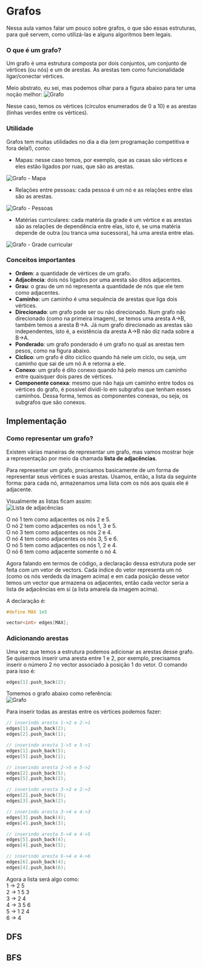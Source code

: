 # Grafos

Nessa aula vamos falar um pouco sobre grafos, o que são essas estruturas, para quê servem, como utilizá-las e alguns algoritmos bem legais.

### O que é um grafo?
Um grafo é uma estrutura composta por dois conjuntos, um conjunto de vértices (ou nós) e um de arestas. As arestas tem como funcionalidade ligar/conectar vértices. 

Meio abstrato, eu sei, mas podemos olhar para a figura abaixo para ter uma noção melhor:
![Grafo](https://www.ime.usp.br/~pf/algoritmos_para_grafos/aulas/figs/coelho-2011/aresta-biconexo-coelho.png)

Nesse caso, temos os vértices (círculos enumerados de 0 a 10) e as arestas (linhas verdes entre os vértices).

### Utilidade
Grafos tem muitas utilidades no dia a dia (em programação competitiva e fora dela!), como:

- Mapas: nesse caso temos, por exemplo, que as casas são vértices e eles estão ligados por ruas, que são as arestas.

![Grafo - Mapa](https://st3.depositphotos.com/1519283/12867/v/950/depositphotos_128676848-stock-illustration-city-map-illustration.jpg)

- Relações entre pessoas: cada pessoa é um nó e as relações entre elas são as arestas.

![Grafo - Pessoas](http://www.inf.ufsc.br/grafos/definicoes/digrafo.gif)

- Matérias curriculares: cada matéria da grade é um vértice e as arestas são as relações de dependência entre elas, isto é, se uma matéria depende de outra (ou tranca uma sucessora), há uma aresta entre elas.

![Grafo - Grade curricular](https://web.icmc.usp.br/SVGRAD/ppp/esquemabcc.jpg)

### Conceitos importantes
- **Ordem**: a quantidade de vértices de um grafo.
- **Adjacência**: dois nós ligados por uma aresta são ditos adjacentes.
- **Grau**: o grau de um nó representa a quantidade de nós que ele tem como adjacentes.
- **Caminho**: um caminho é uma sequência de arestas que liga dois vértices.
- **Direcionado**: um grafo pode ser ou não direcionado. Num grafo não direcionado (como na primeira imagem), se temos uma aresta A->B, também temos a aresta B->A. Já num grafo direcionado as arestas são independentes, isto é, a existência da aresta A->B não diz nada sobre a B->A.
- **Ponderado**: um grafo ponderado é um grafo no qual as arestas tem pesos, como na figura abaixo.
- **Cíclico**: um grafo é dito ciclíco quando há nele um ciclo, ou seja, um caminho que sai de um nó A e retorna a ele.
- **Conexo**: um grafo é dito conexo quando há pelo menos um caminho entre quaisquer dois pares de vértices.
- **Componente conexa**: mesmo que não haja um caminho entre todos os vértices do grafo, é possível dividí-lo em subgrafos que tenham esses caminhos. Dessa forma, temos as componentes conexas, ou seja, os subgrafos que são conexos.

## Implementação
### Como representar um grafo?
Existem várias maneiras de representar um grafo, mas vamos mostrar hoje a representação por meio da chamada **lista de adjacências**. 

Para representar um grafo, precisamos basicamente de um forma de representar seus vértices e suas arestas. Usamos, então, a lista da seguinte forma: para cada nó, armazenamos uma lista com os nós aos quais ele é adjacente. 

Visualmente as listas ficam assim:  
![Lista de adjacências](https://upload.wikimedia.org/wikipedia/commons/thumb/6/61/Lista_de_adjacencia.png/360px-Lista_de_adjacencia.png)

O nó 1 tem como adjacentes os nós 2 e 5.  
O nó 2 tem como adjacentes os nós 1, 3 e 5.  
O nó 3 tem como adjacentes os nós 2 e 4.  
O nó 4 tem como adjacentes os nós 3, 5 e 6.  
O nó 5 tem como adjacentes os nós 1, 2 e 4.  
O nó 6 tem como adjacente somente o nó 4.

Agora falando em termos de código, a declaração dessa estrutura pode ser feita com um vetor de vectors. Cada índice do vetor representa um nó (como os nós verdeds da imagem acima) e em cada posição desse vetor temos um vector que armazena os adjacentes, então cada vector seria a lista de adjacências em si (a lista amarela da imagem acima).

A declaração é:

```c++
#define MAX 1e5

vector<int> edges[MAX];
``` 

### Adicionando arestas
Uma vez que temos a estrutura podemos adicionar as arestas desse grafo. Se quisermos inserir uma aresta entre 1 e 2, por exemplo, precisamos inserir o número 2 no vector associado à posição 1 do vetor. O comando para isso é:

```c++
edges[1].push_back(2);
```

Tomemos o grafo abaixo como referência:  
![Grafo](https://encrypted-tbn0.gstatic.com/images?q=tbn:ANd9GcRNTONs5fUXLrd-VBAxdAHqBQ9d8l0EVV8I5oqShmMpuC0J0k_z)

Para inserir todas as arestas entre os vértices podemos fazer:
```c++
// inserindo aresta 1->2 e 2->1
edges[1].push_back(2);
edges[2].push_back(1);

// inserindo aresta 1->5 e 5->1
edges[1].push_back(5);
edges[5].push_back(1);

// inserindo aresta 2->5 e 5->2
edges[2].push_back(5);
edges[5].push_back(2);

// inserindo aresta 3->2 e 2->3
edges[2].push_back(3);
edges[3].push_back(2);

// inserindo aresta 3->4 e 4->3
edges[3].push_back(4);
edges[4].push_back(3);

// inserindo aresta 5->4 e 4->5
edges[5].push_back(4);
edges[4].push_back(5);

// inserindo aresta 6->4 e 4->6
edges[6].push_back(4);
edges[4].push_back(6);
```

Agora a lista será algo como:  
1 -> 2 5  
2 -> 1 5 3  
3 -> 2 4  
4 -> 3 5 6  
5 -> 1 2 4  
6 -> 4  

## DFS

## BFS

